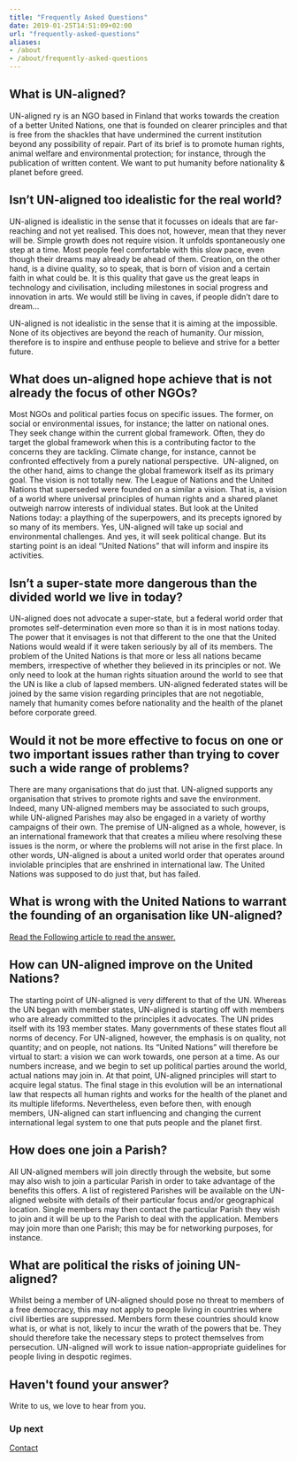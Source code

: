 ```yaml
---
title: "Frequently Asked Questions"
date: 2019-01-25T14:51:09+02:00
url: "frequently-asked-questions"
aliases:
- /about
- /about/frequently-asked-questions
---
```


## What is UN-aligned?

UN-aligned ry is an NGO based in Finland that works towards the creation of a better United Nations, one that is founded on clearer principles and that is free from the shackles that have undermined the current institution beyond any possibility of repair. Part of its brief is to promote human rights, animal welfare and environmental protection; for instance, through the publication of written content. We want to put humanity before nationality & planet before greed.

## Isn’t UN-aligned too idealistic for the real world?

UN-aligned is idealistic in the sense that it focusses on ideals that are far-reaching and not yet realised. This does not, however, mean that they never will be. Simple growth does not require vision. It unfolds spontaneously one step at a time. Most people feel comfortable with this slow pace, even though their dreams may already be ahead of them. Creation, on the other hand, is a divine quality, so to speak, that is born of vision and a certain faith in what could be. It is this quality that gave us the great leaps in technology and civilisation, including milestones in social progress and innovation in arts. We would still be living in caves, if people didn’t dare to dream…

UN-aligned is not idealistic in the sense that it is aiming at the impossible. None of its objectives are beyond the reach of humanity. Our mission, therefore is to inspire and enthuse people to believe and strive for a better future.

## What does un-aligned hope achieve that is not already the focus of other NGOs?

Most NGOs and political parties focus on specific issues. The former, on social or environmental issues, for instance; the latter on national ones. They seek change within the current global framework. Often, they do target the global framework when this is a contributing factor to the concerns they are tackling. Climate change, for instance, cannot be confronted effectively from a purely national perspective.  UN-aligned, on the other hand, aims to change the global framework itself as its primary goal. The vision is not totally new. The League of Nations and the United Nations that superseded were founded on a similar a vision. That is, a vision of a world where universal principles of human rights and a shared planet outweigh narrow interests of individual states. But look at the United Nations today: a plaything of the superpowers, and its precepts ignored by so many of its members. Yes, UN-aligned will take up social and environmental challenges. And yes, it will seek political change. But its starting point is an ideal “United Nations” that will inform and inspire its activities.

## Isn’t a super-state more dangerous than the divided world we live in today?

UN-aligned does not advocate a super-state, but a federal world order that promotes self-determination even more so than it is in most nations today. The power that it envisages is not that different to the one that the United Nations would weald if it were taken seriously by all of its members. The problem of the United Nations is that more or less all nations became members, irrespective of whether they believed in its principles or not. We only need to look at the human rights situation around the world to see that the UN is like a club of lapsed members. UN-aligned federated states will be joined by the same vision regarding principles that are not negotiable, namely that humanity comes before nationality and the health of the planet before corporate greed.

## Would it not be more effective to focus on one or two important issues rather than trying to cover such a wide range of problems?

There are many organisations that do just that. UN-aligned supports any organisation that strives to promote rights and save the environment. Indeed, many UN-aligned members may be associated to such groups, while UN-aligned Parishes may also be engaged in a variety of worthy campaigns of their own. The premise of UN-aligned as a whole, however, is an international framework that that creates a milieu where resolving these issues is the norm, or where the problems will not arise in the first place. In other words, UN-aligned is about a united world order that operates around inviolable principles that are enshrined in international law. The United Nations was supposed to do just that, but has failed.  

## What is wrong with the United Nations to warrant the founding of an organisation like UN-aligned?

[Read the Following article to read the answer.](https://un-aligned.org/global-issues/what-is-wrong-with-the-united-nations-to-warrant-the-founding-of-an-organisation-like-un-aligned/)

## How can UN-aligned improve on the United Nations?

The starting point of UN-aligned is very different to that of the UN. Whereas the UN began with member states, UN-aligned is starting off with members who are already committed to the principles it advocates. The UN prides itself with its 193 member states. Many governments of these states flout all norms of decency. For UN-aligned, however, the emphasis is on quality, not quantity; and on people, not nations. Its “United Nations” will therefore be virtual to start: a vision we can work towards, one person at a time. As our numbers increase, and we begin to set up political parties around the world, actual nations may join in. At that point, UN-aligned principles will start to acquire legal status. The final stage in this evolution will be an international law that respects all human rights and works for the health of the planet and its multiple lifeforms. Nevertheless, even before then, with enough members, UN-aligned can start influencing and changing the current international legal system to one that puts people and the planet first.

## How does one join a Parish?

All UN-aligned members will join directly through the website, but some may also wish to join a particular Parish in order to take advantage of the benefits this offers. A list of registered Parishes will be available on the UN-aligned website with details of their particular focus and/or geographical location. Single members may then contact the particular Parish they wish to join and it will be up to the Parish to deal with the application. Members may join more than one Parish; this may be for networking purposes, for instance.

## What are political the risks of joining UN-aligned?

Whilst being a member of UN-aligned should pose no threat to members of a free democracy, this may not apply to people living in countries where civil liberties are suppressed. Members form these countries should know what is, or what is not, likely to incur the wrath of the powers that be. They should therefore take the necessary steps to protect themselves from persecution. UN-aligned will work to issue nation-appropriate guidelines for people living in despotic regimes.

## Haven't found your answer?

Write to us, we love to hear from you.

### Up next

[Contact](https://un-aligned.org/about/who-are-we/)
